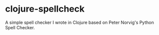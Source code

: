 clojure-spellcheck
==================

A simple spell checker I wrote in Clojure based on Peter Norvig's Python Spell Checker.
